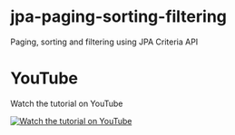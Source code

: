 # jpa-paging-sorting-filtering
Paging, sorting and filtering using JPA Criteria API

# YouTube

Watch the tutorial on YouTube

[![Watch the tutorial on YouTube](https://img.youtube.com/vi/wJBAFZv_KN0/maxresdefault.jpg)](https://youtu.be/wJBAFZv_KN0)
